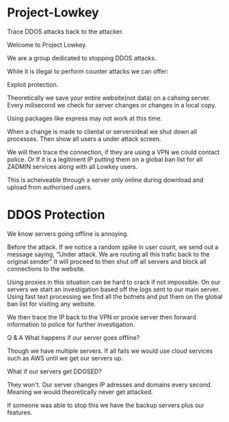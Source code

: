 # Project-Lowkey
Trace DDOS attacks back to the attacker. 


Welcome to Project Lowkey.

We are a group dedicated to stopping DDOS attacks. 

While it is illegal to perform counter attacks we can offer:

Exploit protection. 

Theoretically we save your entire website(not data) on a cahsing server. 
Every milisecond we check for server changes or changes in a local copy. 

Using packages like express may not work at this time.

When a change is made to cliental or serversideal we shut down all processes. 
Then show all users a under attack screen. 

We will then trace the connection, if they are using a VPN we could contact police.
Or
If it is a legitiment IP putting them on a global ban list for all ZADMIN services along with all Lowkey users.

This is acheiveable through a server only online during download and upload from authorised users. 

# DDOS Protection #
We know servers going offline is annoying.

Before the attack. If we notice a random spike in user count, we send out a message saying, "Under attack. We are routing all this trafic back to the original sender"
It will proceed to then shut off all servers and block all connections to the website. 

Using proxies in this situation can be hard to crack if not impossible. 
On our servers we start an investigation based off the logs sent to our main server. Using fast text processing we find all the botnets and put them on the global ban list for visiting any website. 

We then trace the IP back to the VPN or proxie server then forward information to police for further investigation. 

Q & A 
What happens if our server goes offline? 

Though we have multiple servers. If all fails we would use cloud services such as AWS until we get our servers up.

What if our servers get DDOSED? 

They won't. Our server changes IP adresses and domains every second. 
Meaning we would theoretically never get attacked.

If someone was able to stop this we have the backup servers plus our features.
